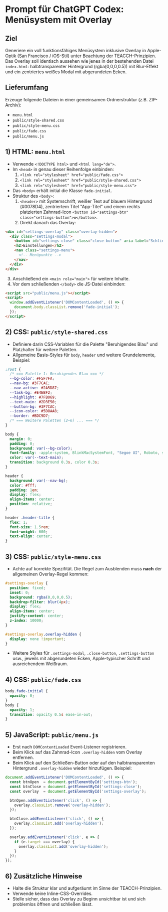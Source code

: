 # Prompt für ChatGPT Codex: Menüsystem mit Overlay

## Ziel
Generiere ein voll funktionsfähiges Menüsystem inklusive Overlay in Apple-Optik (San Francisco / iOS-Stil) unter Beachtung der TEACCH-Prinzipien. Das Overlay soll identisch aussehen wie jenes in der bestehenden Datei `index.html`: halbtransparenter Hintergrund (rgba(0,0,0,0.5)) mit Blur-Effekt und ein zentriertes weißes Modal mit abgerundeten Ecken.

## Lieferumfang
Erzeuge folgende Dateien in einer gemeinsamen Ordnerstruktur (z.B. ZIP-Archiv):

- `menu.html`
- `public/style-shared.css`
- `public/style-menu.css`
- `public/fade.css`
- `public/menu.js`

## 1) HTML: `menu.html`
- Verwende `<!DOCTYPE html>` und `<html lang="de">`.
- Im `<head>` in genau dieser Reihenfolge einbinden:
  1. `<link rel="stylesheet" href="public/fade.css">`
  2. `<link rel="stylesheet" href="public/style-shared.css">`
  3. `<link rel="stylesheet" href="public/style-menu.css">`
- Das `<body>` erhält initial die Klasse `fade-initial`.
- Struktur des `<body>`:
  1. `<header>` mit Systemschrift, weißer Text auf blauem Hintergrund (#0078D4), zentriertem Titel "App-Titel" und einem rechts platzierten Zahnrad-Icon
     `<button id="settings-btn" class="settings-button">⚙️</button>`.
  2. Direkt danach das Overlay:
```html
<div id="settings-overlay" class="overlay-hidden">
  <div class="settings-modal">
    <button id="settings-close" class="close-button" aria-label="Schließen">×</button>
    <h2>Einstellungen</h2>
    <nav class="settings-menu">
      <!-- Menüpunkte -->
    </nav>
  </div>
</div>
```
  3. Anschließend ein `<main role="main">` für weitere Inhalte.
  4. Vor dem schließenden `</body>` die JS-Datei einbinden:
```html
<script src="public/menu.js"></script>
<script>
  window.addEventListener('DOMContentLoaded', () => {
    document.body.classList.remove('fade-initial');
  });
</script>
```

## 2) CSS: `public/style-shared.css`
- Definiere darin CSS-Variablen für die Palette "Beruhigendes Blau" und Platzhalter für weitere Paletten.
- Allgemeine Basis-Styles für `body`, `header` und weitere Grundelemente, Beispiel:
```css
:root {
  /* === Palette 1: Beruhigendes Blau === */
  --bg-color: #F5F7FA;
  --nav-bg: #3F7CAC;
  --nav-active: #2A5D87;
  --task-bg: #E4EBF2;
  --highlight: #7FB069;
  --text-main: #2D3E50;
  --button-bg: #3F7CAC;
  --icon-color: #5D8AA8;
  --border: #BDC9D7;
  /* === Weitere Paletten (2–6) ... === */
}

body {
  margin: 0;
  padding: 0;
  background: var(--bg-color);
  font-family: -apple-system, BlinkMacSystemFont, "Segoe UI", Roboto, sans-serif;
  color: var(--text-main);
  transition: background 0.3s, color 0.3s;
}

header {
  background: var(--nav-bg);
  color: #fff;
  padding: 1em;
  display: flex;
  align-items: center;
  position: relative;
}

header .header-title {
  flex: 1;
  font-size: 1.5rem;
  font-weight: 600;
  text-align: center;
}
```

## 3) CSS: `public/style-menu.css`
- Achte auf korrekte Spezifität. Die Regel zum Ausblenden muss **nach** der allgemeinen Overlay-Regel kommen:
```css
#settings-overlay {
  position: fixed;
  inset: 0;
  background: rgba(0,0,0,0.5);
  backdrop-filter: blur(4px);
  display: flex;
  align-items: center;
  justify-content: center;
  z-index: 10000;
}

#settings-overlay.overlay-hidden {
  display: none !important;
}
```
- Weitere Styles für `.settings-modal`, `.close-button`, `.settings-button` usw., jeweils mit abgerundeten Ecken, Apple-typischer Schrift und ausreichendem Weißraum.

## 4) CSS: `public/fade.css`
```css
body.fade-initial {
  opacity: 0;
}
body {
  opacity: 1;
  transition: opacity 0.5s ease-in-out;
}
```

## 5) JavaScript: `public/menu.js`
- Erst nach `DOMContentLoaded` Event-Listener registrieren.
- Beim Klick auf das Zahnrad-Icon `.overlay-hidden` vom Overlay entfernen.
- Beim Klick auf den Schließen-Button oder auf den halbtransparenten Hintergrund `.overlay-hidden` wieder hinzufügen.
Beispiel:
```js
document.addEventListener('DOMContentLoaded', () => {
  const btnOpen  = document.getElementById('settings-btn');
  const btnClose = document.getElementById('settings-close');
  const overlay  = document.getElementById('settings-overlay');

  btnOpen.addEventListener('click', () => {
    overlay.classList.remove('overlay-hidden');
  });

  btnClose.addEventListener('click', () => {
    overlay.classList.add('overlay-hidden');
  });

  overlay.addEventListener('click', e => {
    if (e.target === overlay) {
      overlay.classList.add('overlay-hidden');
    }
  });
});
```

## 6) Zusätzliche Hinweise
- Halte die Struktur klar und aufgeräumt im Sinne der TEACCH-Prinzipien.
- Verwende keine Inline-CSS-Overrides.
- Stelle sicher, dass das Overlay zu Beginn unsichtbar ist und sich problemlos öffnen und schließen lässt.

